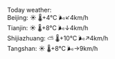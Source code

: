 Today weather:  
Beijing: ☀️   🌡️+4°C 🌬️↙4km/h  
Tianjin: ☀️   🌡️+8°C 🌬️↓4km/h  
Shijiazhuang: ⛅️  🌡️+10°C 🌬️↗4km/h  
Tangshan: ☀️   🌡️+8°C 🌬️→9km/h  
